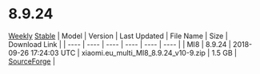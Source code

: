 # 8.9.24
[Weekly](#Weekly)  [Stable](#Stable)
| Model | Version | Last Updated | File Name | Size | Download Link |
| ---- | ---- | ---- | ---- | ---- | ---- |
| MI8 | 8.9.24 | 2018-09-26 17:24:03 UTC | xiaomi.eu_multi_MI8_8.9.24_v10-9.zip | 1.5 GB | [SourceForge](https://sourceforge.net/projects/xiaomi-eu-multilang-miui-roms/files/xiaomi.eu/MIUI-WEEKLY-RELEASES/8.9.24/xiaomi.eu_multi_MI8_8.9.24_v10-9.zip/download) |
